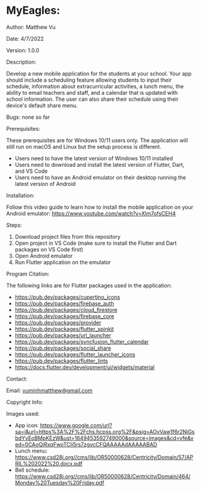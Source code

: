# MyEagles:
Author: Matthew Vu

Date: 4/7/2022

Version: 1.0.0

Description:

Develop a new mobile application for the students at your school. Your app should include a scheduling feature allowing students to input their schedule, information about extracurricular activities, a lunch menu, the ability to email teachers and staff, and a calendar that is updated with school information. The user can also share their schedule using their device's default share menu.

Bugs: none so far

Prerequisites:

These prerequisites are for Windows 10/11 users only. The application will still run on macOS and Linux
but the setup process is different.

* Users need to have the latest version of Windows 10/11 installed
* Users need to download and install the latest version of Flutter, Dart, and VS Code
* Users need to have an Android emulator on their desktop running the latest version of Android

Installation:

Follow this video guide to learn how to install the mobile application on your Android emulator: https://www.youtube.com/watch?v=XIm7ofsCEH4

Steps:
  1. Download project files from this repository
  2. Open project in VS Code (make sure to install the Flutter and Dart packages on VS Code first)
  3. Open Android emulator
  4. Run Flutter application on the emulator

Program Citation:

The following links are for Flutter packages used in the application:

- https://pub.dev/packages/cupertino_icons
- https://pub.dev/packages/firebase_auth
- https://pub.dev/packages/cloud_firestore
- https://pub.dev/packages/firebase_core
- https://pub.dev/packages/provider
- https://pub.dev/packages/flutter_spinkit
- https://pub.dev/packages/url_launcher
- https://pub.dev/packages/syncfusion_flutter_calendar
- https://pub.dev/packages/social_share
- https://pub.dev/packages/flutter_launcher_icons
- https://pub.dev/packages/flutter_lints
- https://docs.flutter.dev/development/ui/widgets/material

Contact:

Email: vuminhmatthew@gmail.com

Copyright Info:

Images used:

- App icon: https://www.google.com/url?sa=i&url=https%3A%2F%2Fchs.hcpss.org%2F&psig=AOvVaw1f6r2NjGsbdYvEoBMpKEzW&ust=1649453592749000&source=images&cd=vfe&ved=0CAoQjRxqFwoTCIi5rs7zgvcCFQAAAAAdAAAAABAD
- Lunch menu: https://www.csd28j.org//cms/lib/OR50000628/Centricity/Domain/57/APRIL%202022%20.docx.pdf
- Bell schedule: https://www.csd28j.org//cms/lib/OR50000628/Centricity/Domain/464/Monday%20Tuesday%20Friday.pdf
